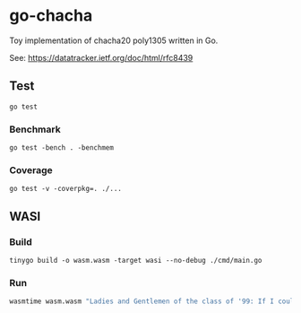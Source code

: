 # go-chacha

Toy implementation of chacha20 poly1305 written in Go.

See: https://datatracker.ietf.org/doc/html/rfc8439

## Test

```
go test
```

### Benchmark

```
go test -bench . -benchmem
```

### Coverage

```
go test -v -coverpkg=. ./...
```

## WASI

### Build

```
tinygo build -o wasm.wasm -target wasi --no-debug ./cmd/main.go
```

### Run

```bash
wasmtime wasm.wasm "Ladies and Gentlemen of the class of '99: If I could offer you only one tip for the future, sunscreen would be it."
```
